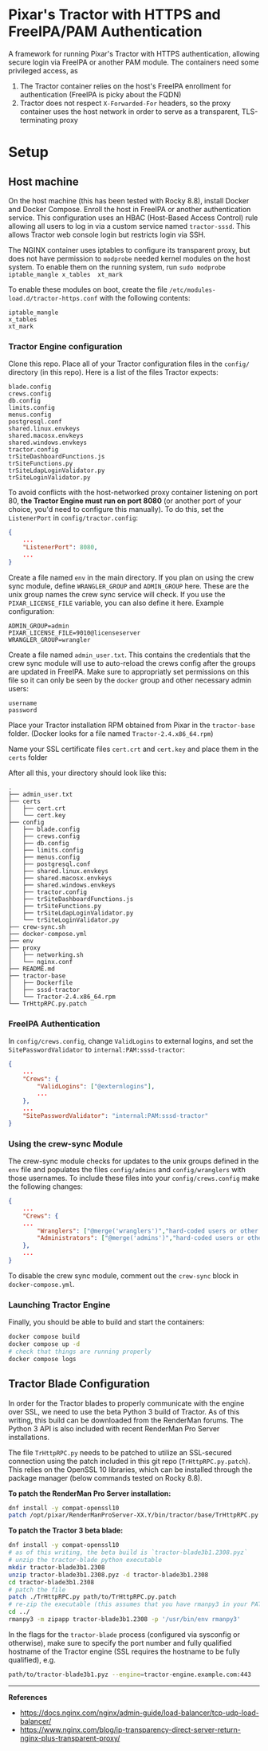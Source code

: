 # Pixar's Tractor with HTTPS and FreeIPA/PAM Authentication

A framework for running Pixar's Tractor with HTTPS authentication, allowing 
secure login via FreeIPA or another PAM module. The containers need some 
privileged access, as 

1. The Tractor container relies on the host's FreeIPA enrollment for 
authentication (FreeIPA is picky about the FQDN)
1. Tractor does not respect `X-Forwarded-For` headers, so the proxy container
uses the host network in order to serve as a transparent, TLS-terminating
proxy


# Setup

## Host machine

On the host machine (this has been tested with Rocky 8.8), install Docker and 
Docker Compose. Enroll the host in FreeIPA or another authentication service.
This configuration uses an HBAC (Host-Based Access Control) rule allowing all
users to log in via a custom service named `tractor-sssd`. This allows Tractor 
web console login but restricts login via SSH.

The NGINX container uses iptables to configure its transparent proxy, but does
not have permission to `modprobe` needed kernel modules on the host system. To
enable them on the running system, run `sudo modprobe iptable_mangle x_tables 
xt_mark`

To enable these modules on boot, create the file 
`/etc/modules-load.d/tractor-https.conf` with the following contents:

```
iptable_mangle
x_tables
xt_mark
```


### Tractor Engine configuration

Clone this repo. Place all of your Tractor configuration files in the 
`config/` directory (in this repo). Here is a list of the files Tractor 
expects:

```
blade.config
crews.config
db.config
limits.config
menus.config
postgresql.conf
shared.linux.envkeys
shared.macosx.envkeys
shared.windows.envkeys
tractor.config
trSiteDashboardFunctions.js
trSiteFunctions.py
trSiteLdapLoginValidator.py
trSiteLoginValidator.py
```

To avoid conflicts with the host-networked proxy container listening on port
80, **the Tractor Engine must run on port 8080** (or another port of your
choice, you'd need to configure this manually). To do this, set the 
`ListenerPort` in `config/tractor.config`:

```json
{
    ...
    "ListenerPort": 8080,
    ...
}
```

Create a file named `env` in the main directory. If you plan on using the crew
sync module, define `WRANGLER_GROUP` and `ADMIN_GROUP` here. These are the unix
group names the crew sync service will check. If you use the 
`PIXAR_LICENSE_FILE` variable, you can also define it here. Example 
configuration:

```
ADMIN_GROUP=admin
PIXAR_LICENSE_FILE=9010@licenseserver
WRANGLER_GROUP=wrangler
```

Create a file named `admin_user.txt`. This contains the credentials that the 
crew sync module will use to auto-reload the crews config after the groups
are updated in FreeIPA. Make sure to appropriatly set permissions on this file 
so it can only be seen by the `docker` group and other necessary admin users:

```
username
password
```

Place your Tractor installation RPM obtained from Pixar in the `tractor-base` 
folder. (Docker looks for a file named `Tractor-2.4.x86_64.rpm`)

Name your SSL certificate files `cert.crt` and `cert.key` and place them in
the `certs` folder

After all this, your directory should look like this:

```
.
├── admin_user.txt
├── certs
│   ├── cert.crt
│   └── cert.key
├── config
│   ├── blade.config 
│   ├── crews.config
│   ├── db.config
│   ├── limits.config
│   ├── menus.config
│   ├── postgresql.conf
│   ├── shared.linux.envkeys
│   ├── shared.macosx.envkeys
│   ├── shared.windows.envkeys
│   ├── tractor.config
│   ├── trSiteDashboardFunctions.js
│   ├── trSiteFunctions.py
│   ├── trSiteLdapLoginValidator.py
│   └── trSiteLoginValidator.py
├── crew-sync.sh
├── docker-compose.yml
├── env
├── proxy
│   ├── networking.sh
│   └── nginx.conf
├── README.md
├── tractor-base
│   ├── Dockerfile
│   ├── sssd-tractor
│   └── Tractor-2.4.x86_64.rpm
└── TrHttpRPC.py.patch
```

### FreeIPA Authentication

In `config/crews.config`, change `ValidLogins` to external logins, and set the
`SitePasswordValidator` to `internal:PAM:sssd-tractor`:

```json
{
    ...
    "Crews": {
        "ValidLogins": ["@externlogins"],
        ...
    },
    ...
    "SitePasswordValidator": "internal:PAM:sssd-tractor"
}
```


### Using the crew-sync Module

The crew-sync module checks for updates to the unix groups defined in the `env`
file and populates the files `config/admins` and `config/wranglers` with those
usernames. To include these files into your `config/crews.config` make the 
following changes:

```json
{
    ...
    "Crews": {
    ...
        "Wranglers": ["@merge('wranglers')","hard-coded users or other config"],
        "Administrators": ["@merge('admins')","hard-coded users or other config"]
    },
    ...
}
```

To disable the crew sync module, comment out the `crew-sync` block in 
`docker-compose.yml`.

### Launching Tractor Engine

Finally, you should be able to build and start the containers:

```bash
docker compose build
docker compose up -d
# check that things are running properly
docker compose logs
```


## Tractor Blade Configuration

In order for the Tractor blades to properly communicate with the engine over
SSL, we need to use the beta Python 3 build of Tractor. As of this writing, 
this build can be downloaded from the RenderMan forums. The Python 3 API is 
also included with recent RenderMan Pro Server installations. 

The file `TrHttpRPC.py` needs to be patched to utilize an SSL-secured 
connection using the patch included in this git repo 
(`TrHttpRPC.py.patch`). This relies on the OpenSSL 10 libraries, which
can be installed through the package manager (below commands tested on Rocky 
8.8).

**To patch the RenderMan Pro Server installation:**

```bash
dnf install -y compat-openssl10
patch /opt/pixar/RenderManProServer-XX.Y/bin/tractor/base/TrHttpRPC.py ./TrHttpRPC.py.patch
```

**To patch the Tractor 3 beta blade:**

```bash
dnf install -y compat-openssl10
# as of this writing, the beta build is `tractor-blade3b1.2308.pyz`
# unzip the tractor-blade python executable
mkdir tractor-blade3b1.2308
unzip tractor-blade3b1.2308.pyz -d tractor-blade3b1.2308
cd tractor-blade3b1.2308
# patch the file
patch ./TrHttpRPC.py path/to/TrHttpRPC.py.patch
# re-zip the executable (this assumes that you have rmanpy3 in your PATH)
cd ../
rmanpy3 -m zipapp tractor-blade3b1.2308 -p '/usr/bin/env rmanpy3'
```

In the flags for the `tractor-blade` process (configured via sysconfig or 
otherwise), make sure to specify the port number and fully qualified hostname
of the Tractor engine (SSL requires the hostname to be fully qualified), e.g.

```bash
path/to/tractor-blade3b1.pyz --engine=tractor-engine.example.com:443
```

---

**References**
- https://docs.nginx.com/nginx/admin-guide/load-balancer/tcp-udp-load-balancer/
- https://www.nginx.com/blog/ip-transparency-direct-server-return-nginx-plus-transparent-proxy/

